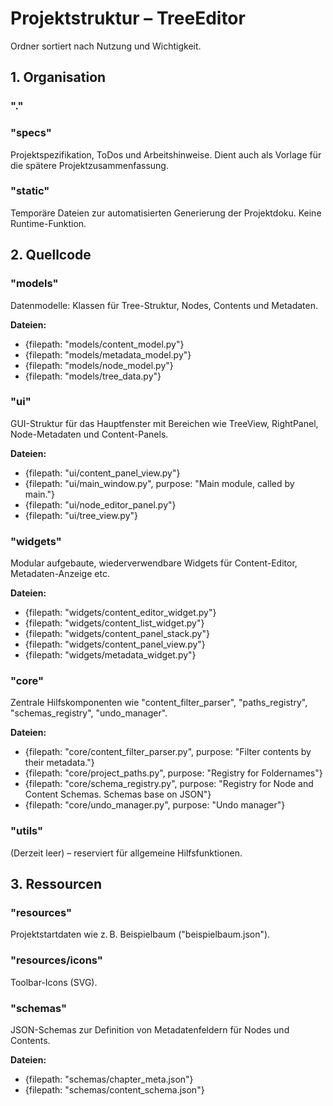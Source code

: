 # Projektstruktur – TreeEditor
Ordner sortiert nach Nutzung und Wichtigkeit.

## 1. Organisation

### "."

### "specs"
Projektspezifikation, ToDos und Arbeitshinweise. Dient auch als Vorlage für die spätere Projektzusammenfassung.
  
### "static"  
Temporäre Dateien zur automatisierten Generierung der Projektdoku. Keine Runtime-Funktion.

## 2. Quellcode

### "models"  
Datenmodelle: Klassen für Tree-Struktur, Nodes, Contents und Metadaten.

**Dateien:**
- {filepath: "models/content_model.py"}
- {filepath: "models/metadata_model.py"}
- {filepath: "models/node_model.py"}
- {filepath: "models/tree_data.py"}

### "ui"
GUI-Struktur für das Hauptfenster mit Bereichen wie TreeView, RightPanel, Node-Metadaten und Content-Panels.

**Dateien:**
- {filepath: "ui/content_panel_view.py"}
- {filepath: "ui/main_window.py", purpose: "Main module, called by main."}
- {filepath: "ui/node_editor_panel.py"}
- {filepath: "ui/tree_view.py"}

### "widgets"  
Modular aufgebaute, wiederverwendbare Widgets für Content-Editor, Metadaten-Anzeige etc.

**Dateien:**
- {filepath: "widgets/content_editor_widget.py"}
- {filepath: "widgets/content_list_widget.py"}
- {filepath: "widgets/content_panel_stack.py"}
- {filepath: "widgets/content_panel_view.py"}
- {filepath: "widgets/metadata_widget.py"}

### "core"
Zentrale Hilfskomponenten wie "content_filter_parser", "paths_registry", "schemas_registry", "undo_manager".

**Dateien:**
- {filepath: "core/content_filter_parser.py", purpose: "Filter contents by their metadata."}
- {filepath: "core/project_paths.py", purpose: "Registry for Foldernames"}
- {filepath: "core/schema_registry.py", purpose: "Registry for Node and Content Schemas. Schemas base on JSON"}
- {filepath: "core/undo_manager.py", purpose: "Undo manager"}

### "utils"
(Derzeit leer) – reserviert für allgemeine Hilfsfunktionen.

## 3. Ressourcen

### "resources"  
Projektstartdaten wie z. B. Beispielbaum ("beispielbaum.json").
  
### "resources/icons"  
Toolbar-Icons (SVG).
  
### "schemas" 
JSON-Schemas zur Definition von Metadatenfeldern für Nodes und Contents.

**Dateien:**
- {filepath: "schemas/chapter_meta.json"}
- {filepath: "schemas/content_schema.json"}